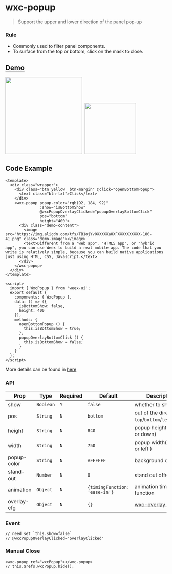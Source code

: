 # wxc-popup 

 > Support the upper and lower direction of the panel pop-up
 
### Rule
- Commonly used to filter panel components.
- To surface from the top or bottom, click on the mask to close.

## [Demo](https://h5.m.taobao.com/trip/wxc-popup/index.html?_wx_tpl=https%3A%2F%2Fh5.m.taobao.com%2Ftrip%2Fwxc-popup%2Fdemo%2Findex.native-min.js)
<img src="https://img.alicdn.com/tfs/TB1WkKEhcLJ8KJjy0FnXXcFDpXa-562-1000.gif" width="240"/>&nbsp;&nbsp;<img src="https://img.alicdn.com/tfs/TB1_9v9SpXXXXcuXXXXXXXXXXXX-200-200.png" width="160"/>

## Code Example

```vue
<template>
  <div class="wrapper">
    <div class="btn yellow  btn-margin" @click="openBottomPopup">
      <text class="btn-txt">Click</text>
    </div>
    <wxc-popup popup-color="rgb(92, 184, 92)"
               :show="isBottomShow"
               @wxcPopupOverlayClicked="popupOverlayBottomClick"
               pos="bottom"
               height="400">
      <div class="demo-content">
        <image src="https://img.alicdn.com/tfs/TB1ojYvOXXXXXaOXFXXXXXXXXXX-180-41.png" class="demo-image"></image>
        <text>Different from a "web app", "HTML5 app", or "hybrid app", you can use Weex to build a real mobile app. The code that you write is relatively simple, because you can build native applications just using HTML, CSS, Javascript.</text>
      </div>
    </wxc-popup>
  </div>
</template>

<script>
  import { WxcPopup } from 'weex-ui';
  export default {
    components: { WxcPopup },
    data: () => ({
      isBottomShow: false,
      height: 400
    }),
    methods: {
      openBottomPopup () {
        this.isBottomShow = true;
      },
      popupOverlayBottomClick () {
        this.isBottomShow = false;
      }
    }
  };
</script>
```

More details can be found in [here](https://github.com/apache/incubator-weex-ui/blob/master/example/popup/index.vue)

### API

| Prop | Type | Required | Default | Description |
|-------------|------------|--------|-----|-----|
| show | `Boolean` |`Y`|`false` | whether to show  |
| pos | `String` | `N`|`bottom` | out of the direction `top`/`bottom`/`left`/`right`|
| height | `String` |`N`| `840` | popup height(go up or down)  |
| width | `String` |`N`| `750` | popup width(go right or left )  |
| popup-color | `String` |`N`| `#FFFFFF` | background color |
| stand-out | `Number` |`N`| `0` | stand out offset |
| animation | `Object` |`N`| `{timingFunction: 'ease-in'}` | animation timing function |
| overlay-cfg | `Object` |`N`| `{}` | [wxc-overlay config](https://github.com/apache/incubator-weex-ui/blob/master/packages/wxc-overlay/README.md)|

### Event

```
// need set `this.show=false`
// @wxcPopupOverlayClicked="overlayClicked"
```

### Manual Close

```
<wxc-popup ref="wxcPopup"></wxc-popup>
// this.$refs.wxcPopup.hide();
```
